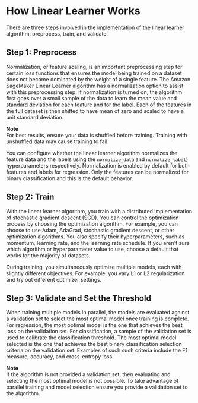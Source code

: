# How Linear Learner Works<a name="ll_how-it-works"></a>

There are three steps involved in the implementation of the linear learner algorithm: preprocess, train, and validate\. 

## Step 1: Preprocess<a name="step1-preprocessing"></a>

Normalization, or feature scaling, is an important preprocessing step for certain loss functions that ensures the model being trained on a dataset does not become dominated by the weight of a single feature\. The Amazon SageMaker Linear Learner algorithm has a normalization option to assist with this preprocessing step\. If normalization is turned on, the algorithm first goes over a small sample of the data to learn the mean value and standard deviation for each feature and for the label\. Each of the features in the full dataset is then shifted to have mean of zero and scaled to have a unit standard deviation\.

**Note**  
For best results, ensure your data is shuffled before training\. Training with unshuffled data may cause training to fail\. 

You can configure whether the linear learner algorithm normalizes the feature data and the labels using the `normalize_data` and `normalize_label`\) hyperparameters respectively\. Normalization is enabled by default for both features and labels for regression\. Only the features can be normalized for binary classification and this is the default behavior\. 

## Step 2: Train<a name="step2-training"></a>

With the linear learner algorithm, you train with a distributed implementation of stochastic gradient descent \(SGD\)\. You can control the optimization process by choosing the optimization algorithm\. For example, you can choose to use Adam, AdaGrad, stochastic gradient descent, or other optimization algorithms\. You also specify their hyperparameters, such as momentum, learning rate, and the learning rate schedule\. If you aren't sure which algorithm or hyperparameter value to use, choose a default that works for the majority of datasets\. 

During training, you simultaneously optimize multiple models, each with slightly different objectives\. For example, you vary L1 or L2 regularization and try out different optimizer settings\. 

## Step 3: Validate and Set the Threshold<a name="step3-validation"></a>

When training multiple models in parallel, the models are evaluated against a validation set to select the most optimal model once training is complete\. For regression, the most optimal model is the one that achieves the best loss on the validation set\. For classification, a sample of the validation set is used to calibrate the classification threshold\. The most optimal model selected is the one that achieves the best binary classification selection criteria on the validation set\. Examples of such such criteria include the F1 measure, accuracy, and cross\-entropy loss\. 

**Note**  
If the algorithm is not provided a validation set, then evaluating and selecting the most optimal model is not possible\. To take advantage of parallel training and model selection ensure you provide a validation set to the algorithm\. 